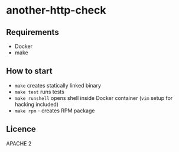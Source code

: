 # another-http-check

## Requirements

- Docker
- make

## How to start

- `make` creates statically linked binary
- `make test` runs tests
- `make runshell` opens shell inside Docker container (`vim` setup for hacking included)
- `make rpm` - creates RPM package

## Licence

APACHE 2

